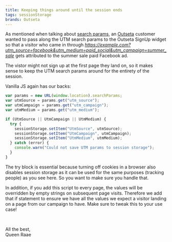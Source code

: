 ```yaml
---
title: Keeping things around until the session ends
tags: sessionStorage
brands: Outseta
---
```


As mentioned when talking about [search params](/2023-05-06-url-search-params/), an [Outseta](http://www.outseta.com?via=queen) customer wanted to pass along the UTM search params to the Outseta SignUp widget so that a visitor who came in through _https://example.com?utm_source=facebook&utm_medium=paid_social&utm_campaign=summer_sale_ gets attributed to the summer sale paid Facebook ad.

The vistor might not sign up at the first page they land on, so it makes sense to keep the UTM search params around for the entirety of the session.

Vanilla JS again has our backs:

```js
var params = new URL(window.location).searchParams;
var utmSource = params.get("utm_source");
var utmCampaign = params.get("utm_campaign");
var utmMedium = params.get("utm_medium");

if (UtmSource || UtmCampaign || UtmMedium) {
  try {
    sessionStorage.setItem("UtmSource", utmSource);
    sessionStorage.setItem("UtmCampaign", utmCampaign);
    sessionStorage.setItem("UtmMedium", utmMedium);
  } catch (error) {
    console.warn("Could not save UTM params to session storage");
  }
}
```

The try block is essential because turning off cookies in a browser also disables session storage as it can be used for the same purposes (tracking people) as you see here. So you want to make sure you handle that.

In addition, if you add this script to every page, the values will be overridden by empty strings on subsequent page visits. Therefore we add that if statement to ensure we have all the values we expect a visitor landing on a page from our campaign to have. Make sure to tweak this to your use case!

&nbsp;

All the best,\
Queen Raae
